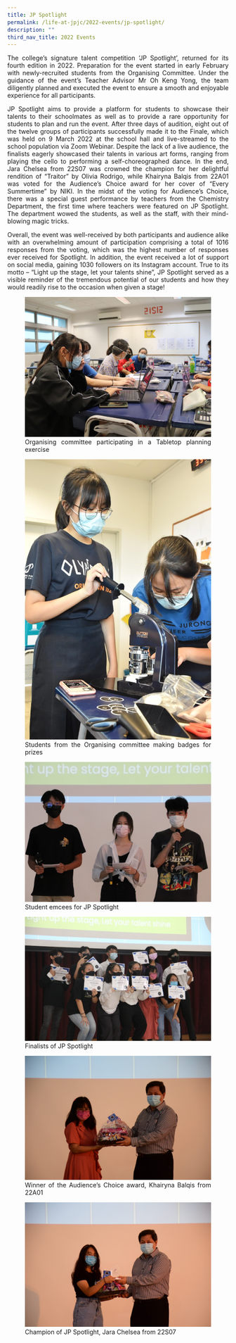 ```yaml
---
title: JP Spotlight
permalink: /life-at-jpjc/2022-events/jp-spotlight/
description: ""
third_nav_title: 2022 Events
---
```

<div align=justify>
	
<p>
The college’s signature talent competition ‘JP Spotlight’, returned for its fourth edition in 2022. Preparation for the event started in early February with newly-recruited students from the Organising Committee. Under the guidance of the event’s Teacher Advisor Mr Oh Keng Yong, the team diligently planned and executed the event to ensure a smooth and enjoyable experience for all participants.</p>

<p>
JP Spotlight aims to provide a platform for students to showcase their talents to their schoolmates as well as to provide a rare opportunity for students to plan and run the event. After three days of audition, eight out of the twelve groups of participants successfully made it to the Finale, which was held on 9 March 2022 at the school hall and live-streamed to the school population via Zoom Webinar. Despite the lack of a live audience, the finalists eagerly showcased their talents in various art forms, ranging from playing the cello to performing a self-choreographed dance. In the end, Jara Chelsea from 22S07 was crowned the champion for her delightful rendition of “Traitor” by Olivia Rodrigo, while Khairyna Balqis from 22A01 was voted for the Audience’s Choice award for her cover of “Every Summertime” by NIKI. In the midst of the voting for Audience’s Choice, there was a special guest performance by teachers from the Chemistry Department, the first time where teachers were featured on JP Spotlight. The department wowed the students, as well as the staff, with their mind-blowing magic tricks.</p>

<p>
Overall, the event was well-received by both participants and audience alike with an overwhelming amount of participation comprising a total of 1016 responses from the voting, which was the highest number of responses ever received for Spotlight. In addition, the event received a lot of support on social media, gaining 1030 followers on its Instagram account. True to its motto – “Light up the stage, let your talents shine”, JP Spotlight served as a visible reminder of the tremendous potential of our students and how they would readily rise to the occasion when given a stage!</p>

<figure>
<img src="/images/jp%201.jpg">
<figcaption>Organising committee participating in a Tabletop planning exercise</figcaption>
</figure>

<figure>
<img src="/images/jp%202.jpg">
<figcaption>Students from the Organising committee making badges for prizes</figcaption>
</figure>

<figure>
<img src="/images/jp%203.jpg">
<figcaption>Student emcees for JP Spotlight</figcaption>
</figure>

<figure>
<img src="/images/jp%204.jpg">
<figcaption>Finalists of JP Spotlight</figcaption>
</figure>

<figure>
<img src="/images/jp%205.jpg">
<figcaption>Winner of the Audience’s Choice award, Khairyna Balqis from 22A01</figcaption>
</figure>

<figure>
<img src="/images/jp%206.jpg">
<figcaption>Champion of JP Spotlight, Jara Chelsea from 22S07</figcaption>
</figure>